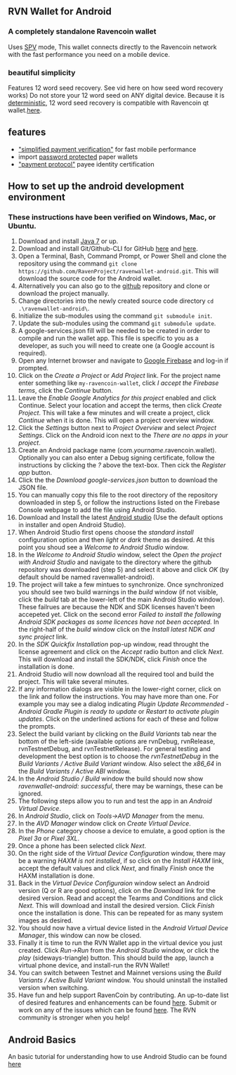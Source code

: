 RVN Wallet for Android
----------------------------------

### A completely standalone Ravencoin wallet

Uses [SPV](https://en.bitcoin.it/wiki/Thin_Client_Security#Header-Only_Clients) mode, This wallet connects directly to the Ravencoin network with the fast performance you need on a mobile device.


### beautiful simplicity

Features 12 word seed recovery.  See vid here on how seed word recovery works)
Do not store your 12 word seed on ANY digital device.
Because it is [deterministic](https://github.com/bitcoin/bips/blob/master/bip-0032.mediawiki), 
12 word seed recovery is compatible with Ravencoin qt wallet.[here](https://github.com/RavenProject/Ravencoin/releases/latest).

## features

- ["simplified payment verification"](https://github.com/bitcoin/bips/blob/master/bip-0037.mediawiki) for fast mobile performance
- import [password protected](https://github.com/bitcoin/bips/blob/master/bip-0038.mediawiki) paper wallets
- ["payment protocol"](https://github.com/bitcoin/bips/blob/master/bip-0070.mediawiki) payee identity certification

## How to set up the android development environment
### These instructions have been verified on Windows, Mac, or Ubuntu.

1. Download and install [Java 7](https://www.java.com/en/download/) or up.
2. Download and install Git/Github-CLI for GitHub [here](https://github.com/cli/cli) and [here](https://git-scm.com/download).
3. Open a Terminal, Bash, Command Prompt, or Power Shell and clone the repository using the command `git clone https://github.com/RavenProject/ravenwallet-android.git`. This will download the source code for the Android wallet.
4. Alternatively you can also go to the [github](https://github.com/RavenProject/ravenwallet-android) repository and clone or download the project manually.
5. Change directories into the newly created source code directory `cd .\ravenwallet-android\`.
6. Initialize the sub-modules using the command `git submodule init`.
7. Update the sub-modules using the command `git submodule update`.
8. A google-services.json fill will be needed to be created in order to compile and run the wallet app. This file is specific to you as a developer, as such you will need to create one (a Google account is required).
9. Open any Internet browser and navigate to [Google Firebase](https://console.firebase.google.com/) and log-in if prompted.
10. Click on the *Create a Project* or *Add Project* link. For the project name enter something like `my-ravencoin-wallet`, click *I accept the Firebase terms*, click the *Continue* button.
11. Leave the *Enable Google Analytics for this project* enabled and click Continue. Select your location and accept the terms, then click *Create Project*. This will take a few minutes and will create a project, click *Continue* when it is done. This will open a project overview window.
12. Click the *Settings* button next to *Project Overview* and select *Project Settings*. Click on the Android icon next to the *There are no apps in your project*.
13. Create an Android package name (com.*yourname*.ravencoin.wallet). Optionally you can also enter a Debug signing certificate, follow the instructions by clicking the *?* above the text-box. Then cick the *Register app* button.
14. Click the the *Download google-services.json* button to download the JSON file.
15. You can manually copy this file to the root directory of the repository downloaded in step 5, or follow the instructions listed on the Firebase Console webpage to add the file using Android Studio.
16. Download and Install the latest [Android studio](https://developer.android.com/studio) (Use the default options in installer and open Android Studio).
17. When Android Studio first opens choose the *standard install* configuration option and then *light* or *dark* theme as desired. At this point you shoud see a *Welcome to Android Studio* window.
18. In the *Welcome to Android Studio* window, select the *Open the project with Android Studio* and navigate to the directory where the github repository was downloaded (step 5) and select it above and click *OK* (by default should be named ravenwallet-android).
19. The project will take a few mintues to synchronize. Once synchronized you should see two build warnings in the *build* window (if not visible, click the *build* tab at the lower-left of the main Android Studio window). These failrues are because the NDK and SDK licenses haven't been accepeted yet. Click on the second error *Failed to install the following Android SDK packages as some licences have not been accepted.* In the right-half of the *build* window click on the *Install latest NDK and sync project* link.
20. In the *SDK Quickfix Installation* pop-up window, read throught the license agreement and click on the *Accept* radio button and click *Next*. This will download and install the SDK/NDK, click *Finish* once the installation is done.
21. Android Studio will now download all the required tool and build the project. This will take several minutes.
22. If any information dialogs are visible in the lower-right corner, click on the link and follow the instructions. You may have more than one. For example you may see a dialog indicating *Plugin Update Recommended - Android Gradle Plugin is ready to update* or *Restart to activate plugin updates*. Click on the underlined actions for each of these and follow the prompts.
23. Select the build variant by clicking on the *Build Variants* tab near the bottom of the left-side (available options are rvnDebug, rvnRelease, rvnTestnetDebug, and rvnTestnetRelease). For general testing and development the best option is to choose the *rvnTestnetDebug* in the *Build Variants / Active Build Variant* window. Also select the *x86_64* in the *Build Variants / Active ABI* window. 
24. In the *Android Studio / Build* window the build should now show *ravenwallet-android: successful*, there may be warnings, these can be ignored.
25. The following steps allow you to run and test the app in an *Android Virtual Device*.
26. In *Android Studio*, click on *Tools->AVD Manager* from the menu.
27. In the *AVD Manager* window click on *Create Virtual Device*.
28. In the *Phone* category choose a device to emulate, a good option is the *Pixel 3a* or *Pixel 3XL*. 
29. Once a phone has been selected click *Next*.
30. On the right side of the *Virtual Device Configuration* window, there may be a warning *HAXM is not installed*, if so click on the *Install HAXM* link, accept the default values and click *Next*, and finally *Finish* once the HAXM installation is done.
31. Back in the *Virtual Device Configuraion* window select an Android version (Q or R are good options), click on the *Download* link for the desired version. Read and accept the Tearms and Conditions and click *Next*. This will download and install the desired version. Click *Finish* once the installation is done. This can be repeated for as many system images as desired.
32. You should now have a virtual device listed in the *Android Virtual Device Manager*, this window can now be closed.
33. Finally it is time to run the RVN Wallet app in the virtual device you just created. Click *Run->Run* from the *Android Studio* window, or click the *play* (sideways-triangle) button. This should build the app, launch a virtual phone device, and install-run the RVN Wallet!
34. You can switch between Testnet and Mainnet versions using the *Build Variants / Active Build Variant* window. You should uninstall the installed version when switching.
35. Have fun and help support RavenCoin by contributing. An up-to-date list of desired features and enhancements can be found [here](https://github.com/RavenProject/Ravencoin/tree/master/community). Submit or work on any of the issues which can be found [here](https://github.com/RavenProject/ravenwallet-android/issues). The RVN community is stronger when you help!

## Android Basics
An basic tutorial for understanding how to use Android Studio can be found [here](https://developer.android.com/training/basics/firstapp)


